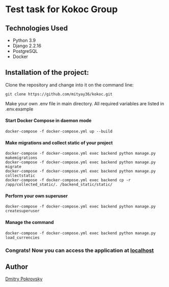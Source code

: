 # Test task for Kokoc Group 


## Technologies Used

- Python 3.9
- Django 2.2.16
- PostgreSQL
- Docker

## Installation of the project:
Clone the repository and change into it on the command line:

	git clone https://github.com/mityay36/kokoc.git

Make your own .env file in main directory. All required variables are listed in .env.example

#### Start Docker Compose in daemon mode

    docker-compose -f docker-compose.yml up --build

#### Make migrations and collect static of your project
    docker-compose -f docker-compose.yml exec backend python manage.py makemigrations
    docker-compose -f docker-compose.yml exec backend python manage.py migrate
    docker-compose -f docker-compose.yml exec backend python manage.py collectstatic
    docker-compose -f docker-compose.yml exec backend cp -r /app/collected_static/. /backend_static/static/

#### Perform your own superuser
    docker-compose -f docker-compose.yml exec backend python manage.py createsuperuser

#### Manage the command
    docker-compose -f docker-compose.yml exec backend python manage.py load_currencies

### Congrats! Now you can access the application at [localhost](http://localhost:8000)

## Author
[Dmitry Pokrovsky](https://github.com/mityay36)